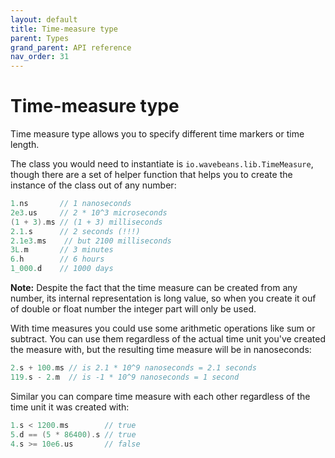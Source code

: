 ```yaml
---
layout: default
title: Time-measure type
parent: Types
grand_parent: API reference
nav_order: 31
---
```

Time-measure type
======

<!-- START doctoc generated TOC please keep comment here to allow auto update -->
<!-- DON'T EDIT THIS SECTION, INSTEAD RE-RUN doctoc TO UPDATE -->
<!-- END doctoc generated TOC please keep comment here to allow auto update -->

Time measure type allows you to specify different time markers or time length. 

The class you would need to instantiate is `io.wavebeans.lib.TimeMeasure`, though there are a set of helper function that helps you to create the instance of the class out of any number:

```kotlin
1.ns       // 1 nanoseconds
2e3.us     // 2 * 10^3 microseconds
(1 + 3).ms // (1 + 3) milliseconds
2.1.s      // 2 seconds (!!!) 
2.1e3.ms    // but 2100 milliseconds 
3L.m       // 3 minutes
6.h        // 6 hours
1_000.d    // 1000 days
```

**Note:** Despite the fact that the time measure can be created from any number, its internal representation is long value, so when you create it ouf of double or float number the integer part will only be used.

With time measures you could use some arithmetic operations like sum or subtract. You can use them regardless of the actual time unit you've created the measure with, but the resulting time measure will be in nanoseconds:

```kotlin
2.s + 100.ms // is 2.1 * 10^9 nanoseconds = 2.1 seconds
119.s - 2.m  // is -1 * 10^9 nanoseconds = 1 second
```

Similar you can compare time measure with each other regardless of the time unit it was created with:

```kotlin
1.s < 1200.ms        // true
5.d == (5 * 86400).s // true
4.s >= 10e6.us       // false
```
